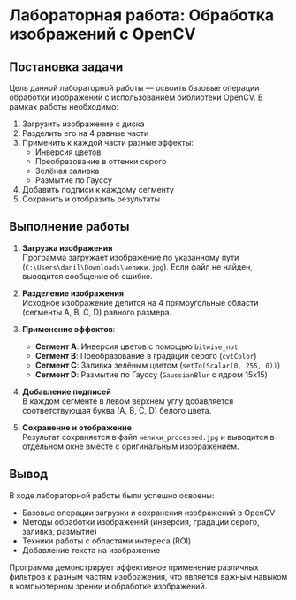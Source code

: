 # Лабораторная работа: Обработка изображений с OpenCV

## Постановка задачи
Цель данной лабораторной работы — освоить базовые операции обработки изображений с использованием библиотеки OpenCV. В рамках работы необходимо:
1. Загрузить изображение с диска
2. Разделить его на 4 равные части
3. Применить к каждой части разные эффекты:
   - Инверсия цветов
   - Преобразование в оттенки серого
   - Зелёная заливка
   - Размытие по Гауссу
4. Добавить подписи к каждому сегменту
5. Сохранить и отобразить результаты

## Выполнение работы
1. **Загрузка изображения**  
   Программа загружает изображение по указанному пути (`C:\Users\danil\Downloads\челики.jpg`). Если файл не найден, выводится сообщение об ошибке.

2. **Разделение изображения**  
   Исходное изображение делится на 4 прямоугольные области (сегменты A, B, C, D) равного размера.

3. **Применение эффектов**:
   - **Сегмент A**: Инверсия цветов с помощью `bitwise_not`
   - **Сегмент B**: Преобразование в градации серого (`cvtColor`)
   - **Сегмент C**: Заливка зелёным цветом (`setTo(Scalar(0, 255, 0))`)
   - **Сегмент D**: Размытие по Гауссу (`GaussianBlur` с ядром 15x15)

4. **Добавление подписей**  
   В каждом сегменте в левом верхнем углу добавляется соответствующая буква (A, B, C, D) белого цвета.

5. **Сохранение и отображение**  
   Результат сохраняется в файл `челики_processed.jpg` и выводится в отдельном окне вместе с оригинальным изображением.

## Вывод
В ходе лабораторной работы были успешно освоены:
- Базовые операции загрузки и сохранения изображений в OpenCV
- Методы обработки изображений (инверсия, градации серого, заливка, размытие)
- Техники работы с областями интереса (ROI)
- Добавление текста на изображение

Программа демонстрирует эффективное применение различных фильтров к разным частям изображения, что является важным навыком в компьютерном зрении и обработке изображений.

